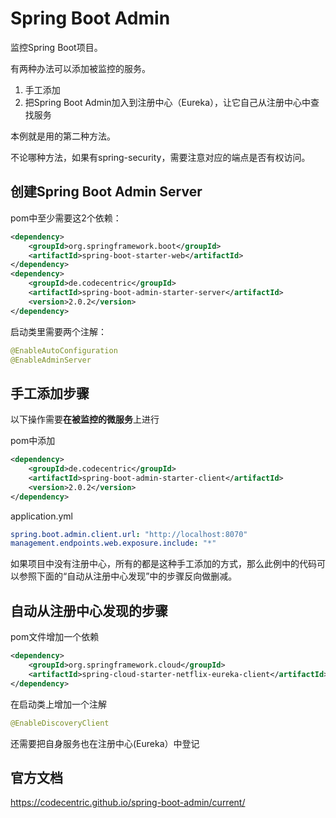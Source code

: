 Spring Boot Admin
====================
监控Spring Boot项目。

有两种办法可以添加被监控的服务。

1. 手工添加
2. 把Spring Boot Admin加入到注册中心（Eureka），让它自己从注册中心中查找服务

本例就是用的第二种方法。

不论哪种方法，如果有spring-security，需要注意对应的端点是否有权访问。

## 创建Spring Boot Admin Server
pom中至少需要这2个依赖：

```xml
<dependency>
	<groupId>org.springframework.boot</groupId>
	<artifactId>spring-boot-starter-web</artifactId>
</dependency>
<dependency>
	<groupId>de.codecentric</groupId>
	<artifactId>spring-boot-admin-starter-server</artifactId>
	<version>2.0.2</version>
</dependency>
```
启动类里需要两个注解：

```java
@EnableAutoConfiguration
@EnableAdminServer
```

## 手工添加步骤
以下操作需要**在被监控的微服务**上进行

pom中添加

```xml
<dependency>
    <groupId>de.codecentric</groupId>
    <artifactId>spring-boot-admin-starter-client</artifactId>
    <version>2.0.2</version>
</dependency>
```

application.yml

```yml
spring.boot.admin.client.url: "http://localhost:8070"  
management.endpoints.web.exposure.include: "*"  
```

如果项目中没有注册中心，所有的都是这种手工添加的方式，那么此例中的代码可以参照下面的“自动从注册中心发现”中的步骤反向做删减。

## 自动从注册中心发现的步骤
pom文件增加一个依赖

```xml
<dependency>
    <groupId>org.springframework.cloud</groupId>
    <artifactId>spring-cloud-starter-netflix-eureka-client</artifactId>
</dependency>
```
在启动类上增加一个注解

```java
@EnableDiscoveryClient
```
还需要把自身服务也在注册中心(Eureka）中登记

## 官方文档
https://codecentric.github.io/spring-boot-admin/current/
